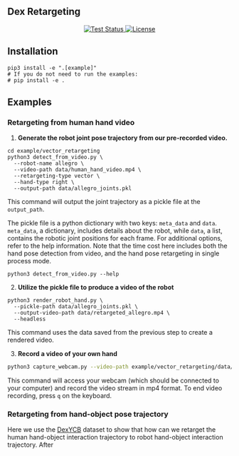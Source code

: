 Dex Retargeting
---
<p align="center">
    <!-- code check badges -->
    <a href='https://github.com/dexsuite/dex-retargeting/blob/main/.github/workflows/test.yml'>
        <img src='https://github.com/dexsuite/dex-retargeting/actions/workflows/test.yml/badge.svg' alt='Test Status' />
    </a>
    <!-- license badge -->
    <a href="https://github.com/dexsuite/dex-retargeting/blob/main/LICENSE">
        <img alt="License" src="https://img.shields.io/badge/license-MIT-blue">
    </a>
</p>

## Installation

```shell
pip3 install -e ".[example]"
# If you do not need to run the examples:
# pip install -e .

```

## Examples

### Retargeting from human hand video

1. **Generate the robot joint pose trajectory from our pre-recorded video.**

```shell
cd example/vector_retargeting
python3 detect_from_video.py \
  --robot-name allegro \
  --video-path data/human_hand_video.mp4 \
  --retargeting-type vector \
  --hand-type right \
  --output-path data/allegro_joints.pkl 
```

This command will output the joint trajectory as a pickle file at the `output_path`.

The pickle file is a python dictionary with two keys: `meta_data` and `data`. `meta_data`, a dictionary, includes
details about the robot, while `data`, a list, contains the robotic joint positions for each frame. For additional
options, refer to the help information. Note that the time cost here includes both the hand pose detection from video,
and the hand pose retargeting in single process mode.

```shell
python3 detect_from_video.py --help
```

2. **Utilize the pickle file to produce a video of the robot**

```shell
python3 render_robot_hand.py \
  --pickle-path data/allegro_joints.pkl \
  --output-video-path data/retargeted_allegro.mp4 \
  --headless
```

This command uses the data saved from the previous step to create a rendered video.

3. **Record a video of your own hand**

```bash
python3 capture_webcam.py --video-path example/vector_retargeting/data/my_human_hand_video.mp4

```

This command will access your webcam (which should be connected to your computer) and record the video stream in mp4
format. To end video recording, press `q` on the keyboard.

### Retargeting from hand-object pose trajectory

Here we use the [DexYCB]() dataset to show that how can we retarget the human hand-object interaction trajectory to
robot hand-object interaction trajectory. After 
